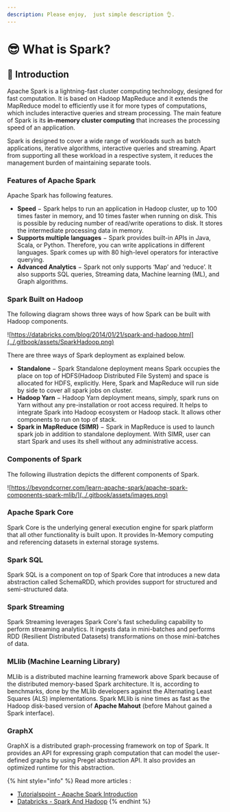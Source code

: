 ```yaml
---
description: Please enjoy,  just simple description 👌.
---
```


# 😎 What is Spark?

## 👀 Introduction

Apache Spark is a lightning-fast cluster computing technology, designed for fast computation. It is based on Hadoop MapReduce and it extends the MapReduce model to efficiently use it for more types of computations, which includes interactive queries and stream processing. The main feature of Spark is its **in-memory cluster computing** that increases the processing speed of an application.

Spark is designed to cover a wide range of workloads such as batch applications, iterative algorithms, interactive queries and streaming. Apart from supporting all these workload in a respective system, it reduces the management burden of maintaining separate tools.

### Features of Apache Spark

Apache Spark has following features.

* **Speed** − Spark helps to run an application in Hadoop cluster, up to 100 times faster in memory, and 10 times faster when running on disk. This is possible by reducing number of read/write operations to disk. It stores the intermediate processing data in memory.
* **Supports multiple languages** − Spark provides built-in APIs in Java, Scala, or Python. Therefore, you can write applications in different languages. Spark comes up with 80 high-level operators for interactive querying.
* **Advanced Analytics** − Spark not only supports ‘Map’ and ‘reduce’. It also supports SQL queries, Streaming data, Machine learning (ML), and Graph algorithms.

### Spark Built on Hadoop

The following diagram shows three ways of how Spark can be built with Hadoop components.

![https://databricks.com/blog/2014/01/21/spark-and-hadoop.html](../.gitbook/assets/SparkHadoop.png)

There are three ways of Spark deployment as explained below.

* **Standalone** − Spark Standalone deployment means Spark occupies the place on top of HDFS(Hadoop Distributed File System) and space is allocated for HDFS, explicitly. Here, Spark and MapReduce will run side by side to cover all spark jobs on cluster.
* **Hadoop Yarn** − Hadoop Yarn deployment means, simply, spark runs on Yarn without any pre-installation or root access required. It helps to integrate Spark into Hadoop ecosystem or Hadoop stack. It allows other components to run on top of stack.
* **Spark in MapReduce (SIMR)** − Spark in MapReduce is used to launch spark job in addition to standalone deployment. With SIMR, user can start Spark and uses its shell without any administrative access.

### Components of Spark

The following illustration depicts the different components of Spark.

![https://beyondcorner.com/learn-apache-spark/apache-spark-components-spark-mlib/](../.gitbook/assets/images.png)

### Apache Spark Core

Spark Core is the underlying general execution engine for spark platform that all other functionality is built upon. It provides In-Memory computing and referencing datasets in external storage systems.

### Spark SQL

Spark SQL is a component on top of Spark Core that introduces a new data abstraction called SchemaRDD, which provides support for structured and semi-structured data.

### Spark Streaming

Spark Streaming leverages Spark Core's fast scheduling capability to perform streaming analytics. It ingests data in mini-batches and performs RDD (Resilient Distributed Datasets) transformations on those mini-batches of data.

### MLlib (Machine Learning Library)

MLlib is a distributed machine learning framework above Spark because of the distributed memory-based Spark architecture. It is, according to benchmarks, done by the MLlib developers against the Alternating Least Squares (ALS) implementations. Spark MLlib is nine times as fast as the Hadoop disk-based version of **Apache Mahout** (before Mahout gained a Spark interface).

### GraphX

GraphX is a distributed graph-processing framework on top of Spark. It provides an API for expressing graph computation that can model the user-defined graphs by using Pregel abstraction API. It also provides an optimized runtime for this abstraction.

{% hint style="info" %}
Read more articles :

* [Tutorialspoint - Apache Spark Introduction](https://www.tutorialspoint.com/apache\_spark/apache\_spark\_introduction.htm)
* [Databricks - Spark And Hadoop](https://databricks.com/blog/2014/01/21/spark-and-hadoop.html)
{% endhint %}
